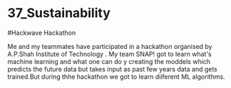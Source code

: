 # 37_Sustainability
#Hackwave Hackathon 


Me and my teammates have participated in a hackathon organised by A.P.Shah Institute of Technology . My team SNAP! got to learn what's machine learning and what one can do y creating the moddels which predicts the future data but takes input as past few years data and gets trained.But during thhe hackathon we got to  learn diiferent ML algorithms.
